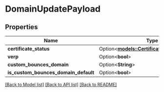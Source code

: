 # DomainUpdatePayload

## Properties

Name | Type | Description | Notes
------------ | ------------- | ------------- | -------------
**certificate_status** | Option<[**models::CertificateValidationStatus**](CertificateValidationStatus.md)> |  | [optional]
**verp** | Option<**bool**> |  | [optional]
**custom_bounces_domain** | Option<**String**> |  | [optional]
**is_custom_bounces_domain_default** | Option<**bool**> |  | [optional]

[[Back to Model list]](../README.md#documentation-for-models) [[Back to API list]](../README.md#documentation-for-api-endpoints) [[Back to README]](../README.md)


